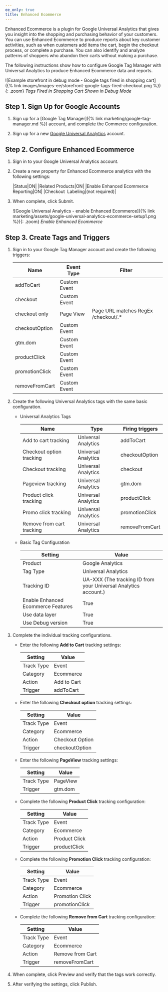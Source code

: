 ```yaml
---
ee_only: true
title: Enhanced Ecommerce
---
```


Enhanced Ecommerce is a plugin for Google Universal Analytics that gives you insight into the shopping and purchasing behavior of your customers. You can use Enhanced Ecommerce to produce reports about key customer activities, such as when customers add items the cart, begin the checkout process, or complete a purchase. You can also identify and analyze patterns of shoppers who abandon their carts without making a purchase.

The following instructions show how to configure Google Tag Manager with Universal Analytics to produce Enhanced Ecommerce data and reports.

![Example storefront in debug mode - Google tags fired in shopping cart]({% link images/images-ee/storefront-google-tags-fired-checkout.png %}){: .zoom}
_Tags Fired in Shopping Cart Shown in Debug Mode_

## Step 1. Sign Up for Google Accounts

1. Sign up for a [Google Tag Manager]({% link marketing/google-tag-manager.md %}) account, and complete the Commerce configuration.

1. Sign up for a new [Google Universal Analytics][1] account.

## Step 2. Configure Enhanced Ecommerce

1. Sign in to your Google Universal Analytics account.

1. Create a new property for Enhanced Ecommerce analytics with the following settings:

    |Status|ON|
    |Related Products|ON|
    |Enable Enhanced Ecommerce Reporting|ON|
    |Checkout  Labeling|(not required)|

1. When complete, click <span class="btn">Submit</span>.

    ![Google Universal Analytics - enable Enhanced Ecommerce]({% link marketing/assets/google-universal-analytics-ecommerce-setup1.png %}){: .zoom}
    _Enable Enhanced Ecommerce_

## Step 3. Create Tags and Triggers

1. Sign in to your Google Tag Manager account and create the following triggers:

    |Name|Event Type|Filter|
    |--- |--- |--- |
    |addToCart|Custom Event||
    |checkout|Custom Event||
    |checkout only|Page View|Page URL matches RegEx /checkout/.*|
    |checkoutOption|Custom Event||
    |gtm.dom|Custom Event||
    |productClick|Custom Event||
    |promotionClick|Custom Event||
    |removeFromCart|Custom Event||

1. Create the following Universal Analytics tags with the same basic configuration.

   - Universal Analytics Tags

      |Name|Type|Firing triggers|
      |--- |--- |--- |
      |Add to cart tracking|Universal Analytics|addToCart|
      |Checkout option tracking|Universal Analytics|checkoutOption|
      |Checkout tracking|Universal Analytics|checkout|
      |Pageview tracking|Universal Analytics|gtm.dom|
      |Product click tracking|Universal Analytics|productClick|
      |Promo click tracking|Universal Analytics|promotionClick|
      |Remove from cart tracking|Universal Analytics|removeFromCart|

   - Basic Tag Configuration

      |Setting|Value|
      |--- |--- |
      |Product|Google Analytics|
      |Tag Type|Universal Analytics|
      |Tracking ID|UA-XXX (The tracking ID from your Universal Analytics account.)|
      |Enable Enhanced Ecommerce Features|True|
      |Use data layer|True|
      |Use Debug version|True|

1. Complete the individual tracking configurations.

   - Enter the following **Add to Cart** tracking settings:

      |Setting|Value|
      |--- |--- |
      |Track Type|Event|
      |Category|Ecommerce|
      |Action|Add to Cart|
      |Trigger|addToCart|

   - Enter the following **Checkout option** tracking settings:

      |Setting|Value|
      |--- |--- |
      |Track Type|Event|
      |Category|Ecommerce|
      |Action|Checkout Option|
      |Trigger|checkoutOption|

   - Enter the following **PageView** tracking settings:

      |Setting|Value|
      |--- |--- |
      |Track Type|PageView|
      |Trigger|gtm.dom|

   - Complete the following **Product Click** tracking configuration:

      |Setting|Value|
      |--- |--- |
      |Track Type|Event|
      |Category|Ecommerce|
      |Action|Product Click|
      |Trigger|productClick|

   - Complete the following **Promotion Click** tracking configuration:

      |Setting|Value|
      |--- |--- |
      |Track Type|Event|
      |Category|Ecommerce|
      |Action|Promotion Click|
      |Trigger|promotionClick|

   - Complete the following **Remove from Cart** tracking configuration:

      |Setting|Value|
      |--- |--- |
      |Track Type|Event|
      |Category|Ecommerce|
      |Action|Remove from Cart|
      |Trigger|removeFromCart|

1. When complete, click <span class="btn">Preview</span> and verify that the tags work correctly.

1. After verifying the settings, click <span class="btn">Publish</span>.

[1]: https://support.google.com/analytics/answer/2817075?hl=en

